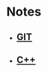 # Notes
* ## [GIT](https://github.com/Lucide/Notes/blob/master/git/notes.md)
* ## [C++](https://github.com/Lucide/Notes/blob/master/c%2B%2B/notes.md)